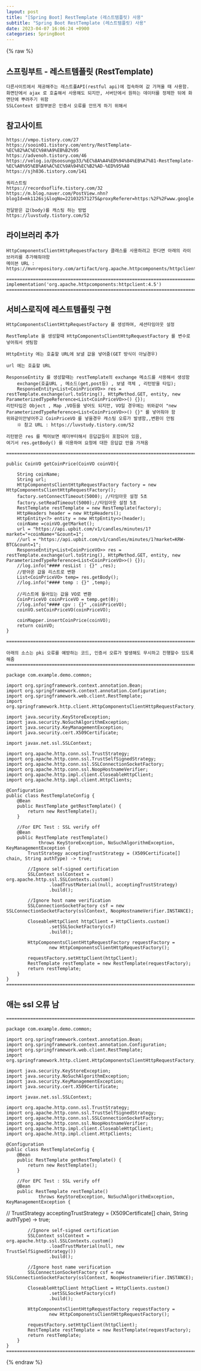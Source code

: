 ```yaml
---  
layout: post  
title: "[Spring Boot] RestTemplate (레스트템플릿) 사용"  
subtitle: "Spring Boot RestTemplate (레스트템플릿) 사용"  
date: 2023-04-07 16:06:24 +0900  
categories: SpringBoot  
---  
```

{% raw %}  
## 스프링부트 - 레스트템플릿 (RestTemplate)  
  
	다른사이트에서 제공해주는 레스트풀API(restful api)에 접속하여 값 가져올 때 사용함.  
	화면단에서 ajax 로 호출해서 사용해도 되지만, 서버단에서 원하는 데이터를 정제한 뒤에 화면단에 뿌려주기 위함  
	SSLContext 설정부분은 인증서 오류를 안뜨게 하기 위해서  
  
## 참고사이트  
	https://vmpo.tistory.com/27  
	https://sooin01.tistory.com/entry/RestTemplate-%EC%82%AC%EC%9A%A9%EB%B2%95  
	https://advenoh.tistory.com/46  
	https://velog.io/@soosungp33/%EC%8A%A4%ED%94%84%EB%A7%81-RestTemplate-%EC%A0%95%EB%A6%AC%EC%9A%94%EC%B2%AD-%ED%95%A8  
	https://sjh836.tistory.com/141  
  
	쿼리스트링  
	https://recordsoflife.tistory.com/32  
	https://m.blog.naver.com/PostView.nhn?blogId=mk1126sj&logNo=221032571275&proxyReferer=https:%2F%2Fwww.google.com%2F  
  
	전달받은 값(body)를 캐스팅 하는 방법  
	https://luvstudy.tistory.com/52  
  
## 라이브러리 추가  
	HttpComponentsClientHttpRequestFactory 클래스를 사용하려고 한다면 아래의 라이브러리를 추가해줘야함  
	메이븐 URL : https://mvnrepository.com/artifact/org.apache.httpcomponents/httpclient  
  
	=================================================================================================================  
	implementation('org.apache.httpcomponents:httpclient:4.5')  
	=================================================================================================================  
  
## 서비스로직에 레스트템플릿 구현  
	HttpComponentsClientHttpRequestFactory 를 생성하여, 세션타임아웃 설정  
  
	RestTemplate 을 생성할때 HttpComponentsClientHttpRequestFactory 를 변수로 넣어줘서 셋팅함  
  
	HttpEntity 에는 호출할 URL에 보낼 값을 넣어줌(GET 방식이 아닐경우)  
  
	url 에는 호출할 URL  
  
	ResponseEntity 를 생성할때는 restTemplate의 exchange 메소드를 사용해서 생성함  
		exchange(호출URL , 메소드(get,post등) , 보낼 객체 , 리턴받을 타입);  
		ResponseEntity<List<CoinPriceVO>> res = restTemplate.exchange(url.toString(), HttpMethod.GET, entity, new ParameterizedTypeReference<List<CoinPriceVO>>() {});  
	리턴타입은 Object , Map ,VO등을 넣어도 되지만, VO일 경우에는 위와같이 "new ParameterizedTypeReference<List<CoinPriceVO>>() {}" 를 넣어줘야 함  
	위와같이안넣어주고 CoinPriceVO 를 넣을경우 캐스팅 오류가 발생함,,변환이 안됨  
		※ 참고 URL : https://luvstudy.tistory.com/52  
  
	리턴받은 res 를 찍어보면 헤더부터해서 응답값등이 포함되어 있음,  
	여기서 res.getBody() 를 이용하여 요청에 대한 응답값 만을 가져옴  
  
	=================================================================================================================  
  
    public CoinVO getCoinPrice(CoinVO coinVO){  
  
        String coinName;  
        String url;  
        HttpComponentsClientHttpRequestFactory factory = new HttpComponentsClientHttpRequestFactory();  
        factory.setConnectTimeout(5000); //타임아웃 설정 5초  
        factory.setReadTimeout(5000);//타임아웃 설정 5초  
        RestTemplate restTemplate = new RestTemplate(factory);  
        HttpHeaders header = new HttpHeaders();  
        HttpEntity<?> entity = new HttpEntity<>(header);  
        coinName =coinVO.getMarket();  
        url = "https://api.upbit.com/v1/candles/minutes/1?market="+coinName+"&count=1";  
        //url = "https://api.upbit.com/v1/candles/minutes/1?market=KRW-BTC&count=1";  
        ResponseEntity<List<CoinPriceVO>> res = restTemplate.exchange(url.toString(), HttpMethod.GET, entity, new ParameterizedTypeReference<List<CoinPriceVO>>() {});  
        //log.info("#### resList : {}" ,res);  
        //받아온 값을 리스트로 변환  
        List<CoinPriceVO> temp= res.getBody();  
        //log.info("#### temp : {}" ,temp);  
  
        //리스트에 들어있는 값을 VO로 변환  
        CoinPriceVO coinPriceVO = temp.get(0);  
        //log.info("#### cpv : {}" ,coinPriceVO);  
        coinVO.setCoinPriceVO(coinPriceVO);  
  
        coinMapper.insertCoinPrice(coinVO);  
        return coinVO;  
    }  
  
	=================================================================================================================  
  
	아래의 소스는 pki 오류를 예방하는 코드, 인증서 오류가 발생해도 무시하고 진행할수 있도록 해줌  
	=================================================================================================================  
  
	package com.example.demo.common;  
  
	import org.springframework.context.annotation.Bean;  
	import org.springframework.context.annotation.Configuration;  
	import org.springframework.web.client.RestTemplate;  
	import org.springframework.http.client.HttpComponentsClientHttpRequestFactory;  
  
	import java.security.KeyStoreException;  
	import java.security.NoSuchAlgorithmException;  
	import java.security.KeyManagementException;  
	import java.security.cert.X509Certificate;  
  
	import javax.net.ssl.SSLContext;  
  
	import org.apache.http.conn.ssl.TrustStrategy;  
	import org.apache.http.conn.ssl.TrustSelfSignedStrategy;  
	import org.apache.http.conn.ssl.SSLConnectionSocketFactory;  
	import org.apache.http.conn.ssl.NoopHostnameVerifier;  
	import org.apache.http.impl.client.CloseableHttpClient;  
	import org.apache.http.impl.client.HttpClients;  
  
	@Configuration  
	public class RestTemplateConfig {  
		@Bean  
		public RestTemplate getRestTemplate() {  
			return new RestTemplate();  
		}  
  
		//For EPC Test : SSL verify off  
		@Bean  
		public RestTemplate restTemplate()  
				throws KeyStoreException, NoSuchAlgorithmException, KeyManagementException {  
	        TrustStrategy acceptingTrustStrategy = (X509Certificate[] chain, String authType) -> true;  
  
			//Ignore self-signed certification  
			SSLContext sslContext = org.apache.http.ssl.SSLContexts.custom()  
					.loadTrustMaterial(null, acceptingTrustStrategy)  
					.build();  
  
			//Ignore host name verification  
			SSLConnectionSocketFactory csf = new SSLConnectionSocketFactory(sslContext, NoopHostnameVerifier.INSTANCE);  
  
			CloseableHttpClient httpClient = HttpClients.custom()  
					.setSSLSocketFactory(csf)  
					.build();  
  
			HttpComponentsClientHttpRequestFactory requestFactory =  
					new HttpComponentsClientHttpRequestFactory();  
  
			requestFactory.setHttpClient(httpClient);  
			RestTemplate restTemplate = new RestTemplate(requestFactory);  
			return restTemplate;  
		}  
	}  
	=================================================================================================================  
  
## 애는 ssl 오류 남  
	=================================================================================================================  
  
	package com.example.demo.common;  
  
	import org.springframework.context.annotation.Bean;  
	import org.springframework.context.annotation.Configuration;  
	import org.springframework.web.client.RestTemplate;  
	import org.springframework.http.client.HttpComponentsClientHttpRequestFactory;  
  
	import java.security.KeyStoreException;  
	import java.security.NoSuchAlgorithmException;  
	import java.security.KeyManagementException;  
	import java.security.cert.X509Certificate;  
  
	import javax.net.ssl.SSLContext;  
  
	import org.apache.http.conn.ssl.TrustStrategy;  
	import org.apache.http.conn.ssl.TrustSelfSignedStrategy;  
	import org.apache.http.conn.ssl.SSLConnectionSocketFactory;  
	import org.apache.http.conn.ssl.NoopHostnameVerifier;  
	import org.apache.http.impl.client.CloseableHttpClient;  
	import org.apache.http.impl.client.HttpClients;  
  
	@Configuration  
	public class RestTemplateConfig {  
		@Bean  
		public RestTemplate getRestTemplate() {  
			return new RestTemplate();  
		}  
  
		//For EPC Test : SSL verify off  
		@Bean  
		public RestTemplate restTemplate()  
				throws KeyStoreException, NoSuchAlgorithmException, KeyManagementException {  
//        TrustStrategy acceptingTrustStrategy = (X509Certificate[] chain, String authType) -> true;  
  
			//Ignore self-signed certification  
			SSLContext sslContext = org.apache.http.ssl.SSLContexts.custom()  
					.loadTrustMaterial(null, new TrustSelfSignedStrategy())  
					.build();  
  
			//Ignore host name verification  
			SSLConnectionSocketFactory csf = new SSLConnectionSocketFactory(sslContext, NoopHostnameVerifier.INSTANCE);  
  
			CloseableHttpClient httpClient = HttpClients.custom()  
					.setSSLSocketFactory(csf)  
					.build();  
  
			HttpComponentsClientHttpRequestFactory requestFactory =  
					new HttpComponentsClientHttpRequestFactory();  
  
			requestFactory.setHttpClient(httpClient);  
			RestTemplate restTemplate = new RestTemplate(requestFactory);  
			return restTemplate;  
		}  
	}  
	=================================================================================================================  
{% endraw %}